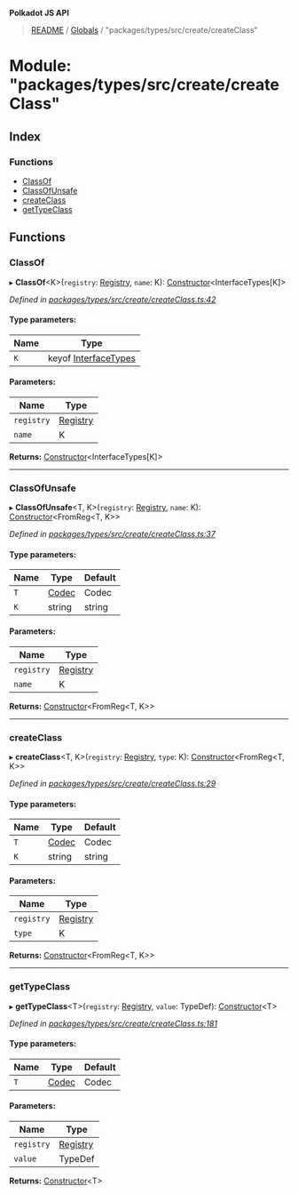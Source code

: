 **Polkadot JS API**

> [README](../README.md) / [Globals](../globals.md) / "packages/types/src/create/createClass"

# Module: "packages/types/src/create/createClass"

## Index

### Functions

* [ClassOf](_packages_types_src_create_createclass_.md#classof)
* [ClassOfUnsafe](_packages_types_src_create_createclass_.md#classofunsafe)
* [createClass](_packages_types_src_create_createclass_.md#createclass)
* [getTypeClass](_packages_types_src_create_createclass_.md#gettypeclass)

## Functions

### ClassOf

▸ **ClassOf**\<K>(`registry`: [Registry](../interfaces/_packages_types_src_types_registry_.registry.md), `name`: K): [Constructor](../interfaces/_packages_types_src_types_codec_.constructor.md)\<InterfaceTypes[K]>

*Defined in [packages/types/src/create/createClass.ts:42](https://github.com/polkadot-js/api/blob/33c161f87/packages/types/src/create/createClass.ts#L42)*

#### Type parameters:

Name | Type |
------ | ------ |
`K` | keyof [InterfaceTypes](../interfaces/_packages_types_src_types_registry_.interfacetypes.md) |

#### Parameters:

Name | Type |
------ | ------ |
`registry` | [Registry](../interfaces/_packages_types_src_types_registry_.registry.md) |
`name` | K |

**Returns:** [Constructor](../interfaces/_packages_types_src_types_codec_.constructor.md)\<InterfaceTypes[K]>

___

### ClassOfUnsafe

▸ **ClassOfUnsafe**\<T, K>(`registry`: [Registry](../interfaces/_packages_types_src_types_registry_.registry.md), `name`: K): [Constructor](../interfaces/_packages_types_src_types_codec_.constructor.md)\<FromReg\<T, K>>

*Defined in [packages/types/src/create/createClass.ts:37](https://github.com/polkadot-js/api/blob/33c161f87/packages/types/src/create/createClass.ts#L37)*

#### Type parameters:

Name | Type | Default |
------ | ------ | ------ |
`T` | [Codec](../interfaces/_packages_types_src_types_codec_.codec.md) | Codec |
`K` | string | string |

#### Parameters:

Name | Type |
------ | ------ |
`registry` | [Registry](../interfaces/_packages_types_src_types_registry_.registry.md) |
`name` | K |

**Returns:** [Constructor](../interfaces/_packages_types_src_types_codec_.constructor.md)\<FromReg\<T, K>>

___

### createClass

▸ **createClass**\<T, K>(`registry`: [Registry](../interfaces/_packages_types_src_types_registry_.registry.md), `type`: K): [Constructor](../interfaces/_packages_types_src_types_codec_.constructor.md)\<FromReg\<T, K>>

*Defined in [packages/types/src/create/createClass.ts:29](https://github.com/polkadot-js/api/blob/33c161f87/packages/types/src/create/createClass.ts#L29)*

#### Type parameters:

Name | Type | Default |
------ | ------ | ------ |
`T` | [Codec](../interfaces/_packages_types_src_types_codec_.codec.md) | Codec |
`K` | string | string |

#### Parameters:

Name | Type |
------ | ------ |
`registry` | [Registry](../interfaces/_packages_types_src_types_registry_.registry.md) |
`type` | K |

**Returns:** [Constructor](../interfaces/_packages_types_src_types_codec_.constructor.md)\<FromReg\<T, K>>

___

### getTypeClass

▸ **getTypeClass**\<T>(`registry`: [Registry](../interfaces/_packages_types_src_types_registry_.registry.md), `value`: TypeDef): [Constructor](../interfaces/_packages_types_src_types_codec_.constructor.md)\<T>

*Defined in [packages/types/src/create/createClass.ts:181](https://github.com/polkadot-js/api/blob/33c161f87/packages/types/src/create/createClass.ts#L181)*

#### Type parameters:

Name | Type | Default |
------ | ------ | ------ |
`T` | [Codec](../interfaces/_packages_types_src_types_codec_.codec.md) | Codec |

#### Parameters:

Name | Type |
------ | ------ |
`registry` | [Registry](../interfaces/_packages_types_src_types_registry_.registry.md) |
`value` | TypeDef |

**Returns:** [Constructor](../interfaces/_packages_types_src_types_codec_.constructor.md)\<T>
